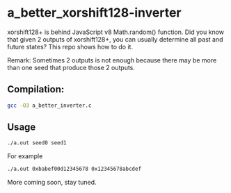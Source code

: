 # a_better_xorshift128-inverter
xorshift128+ is behind JavaScript v8 Math.random() function.
Did you know that given 2 outputs of xorshift128+, you can usually determine all past and future states?
This repo shows how to do it.


Remark: Sometimes 2 outputs is not enough because there may be more than one seed that produce those 2 outputs.

## Compilation:

```bash
gcc -O3 a_better_inverter.c
```

## Usage

```bash
./a.out seed0 seed1
```

For example
```bash
./a.out 0xbabef00d12345678 0x12345678abcdef
```

More coming soon, stay tuned.

